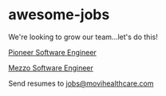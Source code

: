 # awesome-jobs

We're looking to grow our team...let's do this!


[Pioneer Software Engineer](https://www.dropbox.com/s/he21ng9pg44ldil/MoviPioneerSoftwareEngineers.pdf?dl=0)

[Mezzo Software Engineer](https://www.dropbox.com/s/jklewn68wckpxie/MoviMezzoSoftwareEngineers.pdf?dl=0)

Send resumes to jobs@movihealthcare.com

